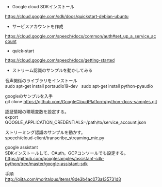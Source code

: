 * Google cloud SDKインストール  

https://cloud.google.com/sdk/docs/quickstart-debian-ubuntu  

* サービスアカウントを作成

https://cloud.google.com/speech/docs/common/auth#set_up_a_service_account

* quick-start

https://cloud.google.com/speech/docs/getting-started

* ストリーム認識のサンプルを動かしてみる

音声関係のライブラリをインストール  
sudo apt-get install portaudio19-dev  
sudo apt-get install python-pyaudio  

googleのサンプルを入手  
git clone https://github.com/GoogleCloudPlatform/python-docs-samples.git  

認証情報の環境変数を設定する。  
export GOOGLE_APPLICATION_CREDENTIALS=/path/to/service_account.json  

ストリーミング認識のサンプルを動かす。  
speech/cloud-client/transcribe_streaming_mic.py

google assistant  
SDKインストールして、OAuth。GCPコンソールでも設定する。  
https://github.com/googlesamples/assistant-sdk-python/tree/master/google-assistant-sdk  

手順  
http://qiita.com/moritalous/items/8de3b4ac073a135731d3
